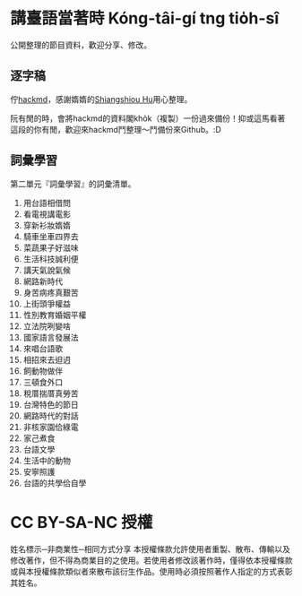 # 講臺語當著時 Kóng-tâi-gí tng tio̍h-sî
公開整理的節目資料，歡迎分享、修改。

## 逐字稿
佇[hackmd](https://hackmd.io/s/Skb7uH_2M)，感謝媠媠的[Shiangshiou Hu](https://www.facebook.com/shiangshiou.hu)用心整理。

阮有閒的時，會將hackmd的資料閣kho̍k（複製）一份過來備份！抑或這馬看著這段的你有閒，歡迎來hackmd鬥整理～鬥備份來Github。:D

## 詞彙學習
第二單元『詞彙學習』的詞彙清單。
1. 用台語相借問
2. 看電視講電影
3. 穿新衫妝媠媠
4. 騎車坐車四界去
5. 菜蔬果子好滋味
6. 生活科技誠利便
7. 講天氣說氣候
8. 網路新時代
9. 身苦病疼真艱苦
10. 上街頭爭權益
11. 性別教育婚姻平權　
12. 立法院咧變啥　
13. 國家語言發展法
14. 來唱台語歌
15. 相招來去𨑨迌
16. 飼動物做伴
17. 三頓食外口
18. 稅厝揣厝真勞苦
19. 台灣特色的節日
20. 網路時代的對話
21. 非核家園佮綠電
22. 家己煮食
23. 台語文學
24. 生活中的動物
25. 安寧照護
26. 台語的共學佮自學

# CC BY-SA-NC 授權
姓名標示─非商業性─相同方式分享
本授權條款允許使用者重製、散布、傳輸以及修改著作，但不得為商業目的之使用。若使用者修改該著作時，僅得依本授權條款或與本授權條款類似者來散布該衍生作品。使用時必須按照著作人指定的方式表彰其姓名。
